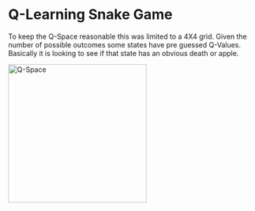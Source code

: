 # Q-Learning Snake Game

To keep the Q-Space reasonable this was limited to a 4X4 grid. Given the number of possible outcomes some states have pre guessed Q-Values. Basically it is looking to see if that state has an obvious death or apple.

<img alt="Q-Space" width="280px" src="https://github.com/Kinvert/Machine-Learning/blob/master/Reinforcement-Learning/Q-Learning/Snake/snake-game-1-learning.png" />
